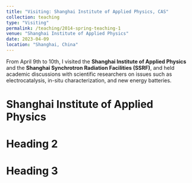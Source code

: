 ```yaml
---
title: "Visiting: Shanghai Institute of Applied Physics, CAS"
collection: teaching
type: "Visiting"
permalink: /teaching/2014-spring-teaching-1
venue: "Shanghai Institute of Applied Physics"
date: 2023-04-09
location: "Shanghai, China"
---
```


From April 9th to 10th, I visited the **Shanghai Institute of Applied Physics** and the **Shanghai Synchrotron Radiation Facilities (SSRF)**, and held academic discussions with scientific researchers on issues such as electrocatalysis, in-situ characterization, and new energy batteries.

Shanghai Institute of Applied Physics
======

Heading 2
======

Heading 3
======
